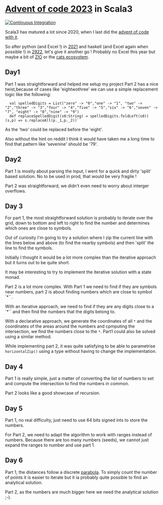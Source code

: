 # [Advent of code 2023](https://adventofcode.com/2023) in Scala3

[![Continuous Integration](https://github.com/benoitpas/aoc-2023/actions/workflows/main.yml/badge.svg)](https://github.com/benoitpas/aoc-2023/actions/workflows/main.yml)

Scala3 has matured a lot since 2020, when I last did the [advent of code with it](https://github.com/benoitpas/advent-of-code-2020). 

So after python (and Excel !) in [2021](https://github.com/benoitpas/advent-of-code-2021) and haskell (and Excel again when possible !) in [2922](https://github.com/benoitpas/advent-of-code-2021), let's give it another go ! Probably no Excel this year but maybe a bit of [ZIO](https://typelevel.org/projects/) or the [cats ecosystem](https://typelevel.org/projects/).

## Day1
Part 1 was straightforward and helped me setup my project
Part 2 has a nice twist,because of cases like 'eightwothree' we can use a simple replacement logic like the following:
```
  val spelledDigits = List("zero" -> "0","one" -> "1", "two" -> "2","three" -> "3","four" -> "4","five" -> "5","six" -> "6","seven" -> "7", "eight" -> "8","nine" -> "9")
  def replaceSpelledDigit(s0:String) = spelledDigits.foldLeft(s0)( (s,p) => s.replaceAll(p._1,p._2))``
```
As the 'two' could be replaced before the 'eight'.

Also without the hint on reddit I think it would have taken me a long time to find that pattern like 'sevenine' should be '79'.

## Day2
Part 1 is mostly about parsing the input, I went for a quick and dirty 'split' based solution. No to be used in prod, that would be very fragile !

Part 2 was straightforward, we didn't even need to worry about interger overflows.

## Day 3
For part 1, the most straightforward solution is probably to iterate over the grid, down to bottom and left to right to find the number and determines which ones are close to symbols.

Out of curiosity I'm going to try a solution where I zip the current line with the lines below and above (to find the nearby symbols) and then 'split' the line to find the symbols.

Initially I thought it would be a lot more complex than the iterative approach but it turns out to be quite short.

It may be interesting to try to implement the iterative solution with a state monad.

Part 2 is a lot more complex. With Part 1 we need to find if they are symbols near numbers, part 2 is about finding numbers which are close to symbol `*``.

With an iterative approach, we need to find if they are any digits close to a `*`` and then find the numbers that the digits belong to.

With a declarative approach, we generate the coordinates of all `*` and the coordinates of the areas around the numbers and cpmputing the intersection, we find the numbers close to the `*`. Part1 could also be solved using a similar method.

While implementing part 2, it was quite satisfying to be able to parametrise `horizontalZip()` using a type without having to change the implementation.

## Day 4

Part 1 is really simple, just a matter of converting the list of numbers to set and compute the intersection to find the numbers in common.

Part 2 looks like a good showcase of recursion.

## Day 5

Part 1, no real difficulty, just need to use 64 bits signed ints to store the numbers.

For Part 2, we need to adapt the algorithm to work with ranges instead of numbers. Because there are too many numbers (seeds), we cannot just expand the ranges to number and use part 1.

## Day 6
Part 1, the distances follow a discrete [parabola](https://en.wikipedia.org/wiki/Parabola). To simply count the number of points it is easier to iterate but it ia probably quite possible to find an analytical solution.

Part 2, as the numbers are much bigger here we need the analytical solution ;-).
